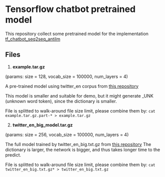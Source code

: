 # Tensorflow chatbot pretrained model

This repository collect some pretrained model for the implementation [tf_chatbot_seq2seq_antilm](https://github.com/Marsan-Ma/tf_chatbot_seq2seq_antilm)


## Files

1. **example.tar.gz**

  (params: size = 128, vocab_size = 100000, num_layers = 4)
  
   A pre-trained model using twitter_en corpus from [this repository](https://github.com/Marsan-Ma/chat_corpus)  
   
   This model is smaller and suitable for demo, but it might generate _UNK (unknown word token), since the dictionary is smaller.   
   
   File is splitted to walk-around file size limit, please combine them by:
    `cat example.tar.gz.part-* > example.tar.gz`
   

2. **twitter_en_big_model.tar.gz**

  (params: size = 256, vocab_size = 100000, num_layers = 4)
  
   The full model trained by twitter_en_big.txt.gz from [this repository](https://github.com/Marsan-Ma/chat_corpus)
   The dictionary is larger, the network is bigger, and thus takes longer time to the predict.  
   
  
   File is splitted to walk-around file size limit, please combine them by:
    `cat twitter_en_big.txt.gz* > twitter_en_big.txt.gz`
   



